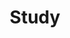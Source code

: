 ---
layout: project
title: "Study"
description: "강의/스터디"
header-img: "img/home-bg.jpg"
category: study
---
